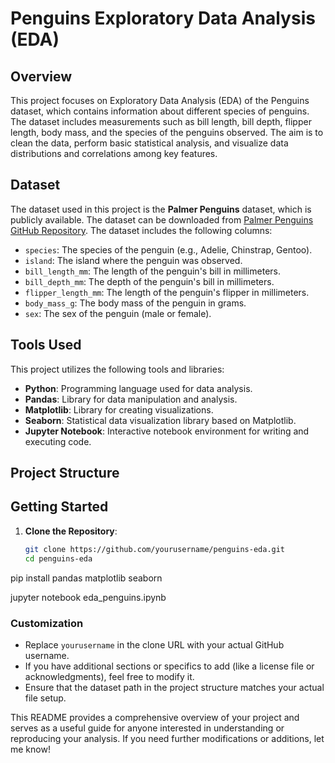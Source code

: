 # Penguins Exploratory Data Analysis (EDA)

## Overview

This project focuses on Exploratory Data Analysis (EDA) of the Penguins dataset, which contains information about different species of penguins. The dataset includes measurements such as bill length, bill depth, flipper length, body mass, and the species of the penguins observed. The aim is to clean the data, perform basic statistical analysis, and visualize data distributions and correlations among key features.

## Dataset

The dataset used in this project is the **Palmer Penguins** dataset, which is publicly available. The dataset can be downloaded from [Palmer Penguins GitHub Repository](https://github.com/allisonhorst/penguins). The dataset includes the following columns:

- `species`: The species of the penguin (e.g., Adelie, Chinstrap, Gentoo).
- `island`: The island where the penguin was observed.
- `bill_length_mm`: The length of the penguin's bill in millimeters.
- `bill_depth_mm`: The depth of the penguin's bill in millimeters.
- `flipper_length_mm`: The length of the penguin's flipper in millimeters.
- `body_mass_g`: The body mass of the penguin in grams.
- `sex`: The sex of the penguin (male or female).

## Tools Used

This project utilizes the following tools and libraries:

- **Python**: Programming language used for data analysis.
- **Pandas**: Library for data manipulation and analysis.
- **Matplotlib**: Library for creating visualizations.
- **Seaborn**: Statistical data visualization library based on Matplotlib.
- **Jupyter Notebook**: Interactive notebook environment for writing and executing code.

## Project Structure

## Getting Started

1. **Clone the Repository**:
   ```bash
   git clone https://github.com/yourusername/penguins-eda.git
   cd penguins-eda
   ```

pip install pandas matplotlib seaborn


jupyter notebook eda_penguins.ipynb


### Customization

- Replace `yourusername` in the clone URL with your actual GitHub username.
- If you have additional sections or specifics to add (like a license file or acknowledgments), feel free to modify it.
- Ensure that the dataset path in the project structure matches your actual file setup.

This README provides a comprehensive overview of your project and serves as a useful guide for anyone interested in understanding or reproducing your analysis. If you need further modifications or additions, let me know!

